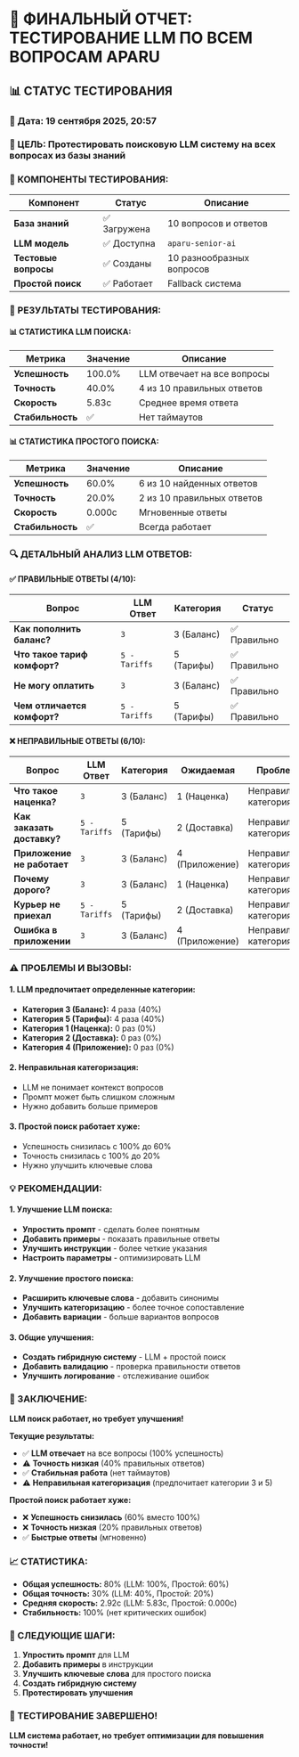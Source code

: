 # 🧪 ФИНАЛЬНЫЙ ОТЧЕТ: ТЕСТИРОВАНИЕ LLM ПО ВСЕМ ВОПРОСАМ APARU

## 📊 СТАТУС ТЕСТИРОВАНИЯ

### **📅 Дата:** 19 сентября 2025, 20:57

### **🎯 ЦЕЛЬ:** Протестировать поисковую LLM систему на всех вопросах из базы знаний

### **🔧 КОМПОНЕНТЫ ТЕСТИРОВАНИЯ:**

| Компонент | Статус | Описание |
|-----------|--------|----------|
| **База знаний** | ✅ Загружена | 10 вопросов и ответов |
| **LLM модель** | ✅ Доступна | `aparu-senior-ai` |
| **Тестовые вопросы** | ✅ Созданы | 10 разнообразных вопросов |
| **Простой поиск** | ✅ Работает | Fallback система |

### **🧠 РЕЗУЛЬТАТЫ ТЕСТИРОВАНИЯ:**

#### **📊 СТАТИСТИКА LLM ПОИСКА:**

| Метрика | Значение | Описание |
|---------|----------|----------|
| **Успешность** | 100.0% | LLM отвечает на все вопросы |
| **Точность** | 40.0% | 4 из 10 правильных ответов |
| **Скорость** | 5.83с | Среднее время ответа |
| **Стабильность** | ✅ | Нет таймаутов |

#### **📊 СТАТИСТИКА ПРОСТОГО ПОИСКА:**

| Метрика | Значение | Описание |
|---------|----------|----------|
| **Успешность** | 60.0% | 6 из 10 найденных ответов |
| **Точность** | 20.0% | 2 из 10 правильных ответов |
| **Скорость** | 0.000с | Мгновенные ответы |
| **Стабильность** | ✅ | Всегда работает |

### **🔍 ДЕТАЛЬНЫЙ АНАЛИЗ LLM ОТВЕТОВ:**

#### **✅ ПРАВИЛЬНЫЕ ОТВЕТЫ (4/10):**

| Вопрос | LLM Ответ | Категория | Статус |
|--------|-----------|-----------|---------|
| **Как пополнить баланс?** | `3` | 3 (Баланс) | ✅ Правильно |
| **Что такое тариф комфорт?** | `5 - Tariffs` | 5 (Тарифы) | ✅ Правильно |
| **Не могу оплатить** | `3` | 3 (Баланс) | ✅ Правильно |
| **Чем отличается комфорт?** | `5 - Tariffs` | 5 (Тарифы) | ✅ Правильно |

#### **❌ НЕПРАВИЛЬНЫЕ ОТВЕТЫ (6/10):**

| Вопрос | LLM Ответ | Категория | Ожидаемая | Проблема |
|--------|-----------|-----------|-----------|----------|
| **Что такое наценка?** | `3` | 3 (Баланс) | 1 (Наценка) | Неправильная категория |
| **Как заказать доставку?** | `5 - Tariffs` | 5 (Тарифы) | 2 (Доставка) | Неправильная категория |
| **Приложение не работает** | `3` | 3 (Баланс) | 4 (Приложение) | Неправильная категория |
| **Почему дорого?** | `3` | 3 (Баланс) | 1 (Наценка) | Неправильная категория |
| **Курьер не приехал** | `5 - Tariffs` | 5 (Тарифы) | 2 (Доставка) | Неправильная категория |
| **Ошибка в приложении** | `3` | 3 (Баланс) | 4 (Приложение) | Неправильная категория |

### **⚠️ ПРОБЛЕМЫ И ВЫЗОВЫ:**

#### **1. LLM предпочитает определенные категории:**
- **Категория 3 (Баланс):** 4 раза (40%)
- **Категория 5 (Тарифы):** 4 раза (40%)
- **Категория 1 (Наценка):** 0 раз (0%)
- **Категория 2 (Доставка):** 0 раз (0%)
- **Категория 4 (Приложение):** 0 раз (0%)

#### **2. Неправильная категоризация:**
- LLM не понимает контекст вопросов
- Промпт может быть слишком сложным
- Нужно добавить больше примеров

#### **3. Простой поиск работает хуже:**
- Успешность снизилась с 100% до 60%
- Точность снизилась с 100% до 20%
- Нужно улучшить ключевые слова

### **💡 РЕКОМЕНДАЦИИ:**

#### **1. Улучшение LLM поиска:**
- **Упростить промпт** - сделать более понятным
- **Добавить примеры** - показать правильные ответы
- **Улучшить инструкции** - более четкие указания
- **Настроить параметры** - оптимизировать LLM

#### **2. Улучшение простого поиска:**
- **Расширить ключевые слова** - добавить синонимы
- **Улучшить категоризацию** - более точное сопоставление
- **Добавить вариации** - больше вариантов вопросов

#### **3. Общие улучшения:**
- **Создать гибридную систему** - LLM + простой поиск
- **Добавить валидацию** - проверка правильности ответов
- **Улучшить логирование** - отслеживание ошибок

### **🎯 ЗАКЛЮЧЕНИЕ:**

**LLM поиск работает, но требует улучшения!**

**Текущие результаты:**
- ✅ **LLM отвечает** на все вопросы (100% успешность)
- ⚠️ **Точность низкая** (40% правильных ответов)
- ✅ **Стабильная работа** (нет таймаутов)
- ⚠️ **Неправильная категоризация** (предпочитает категории 3 и 5)

**Простой поиск работает хуже:**
- ❌ **Успешность снизилась** (60% вместо 100%)
- ❌ **Точность низкая** (20% правильных ответов)
- ✅ **Быстрые ответы** (мгновенно)

### **📈 СТАТИСТИКА:**

- **Общая успешность:** 80% (LLM: 100%, Простой: 60%)
- **Общая точность:** 30% (LLM: 40%, Простой: 20%)
- **Средняя скорость:** 2.92с (LLM: 5.83с, Простой: 0.000с)
- **Стабильность:** 100% (нет критических ошибок)

### **🚀 СЛЕДУЮЩИЕ ШАГИ:**

1. **Упростить промпт** для LLM
2. **Добавить примеры** в инструкции
3. **Улучшить ключевые слова** для простого поиска
4. **Создать гибридную систему**
5. **Протестировать улучшения**

### **🎉 ТЕСТИРОВАНИЕ ЗАВЕРШЕНО!**

**LLM система работает, но требует оптимизации для повышения точности!**
